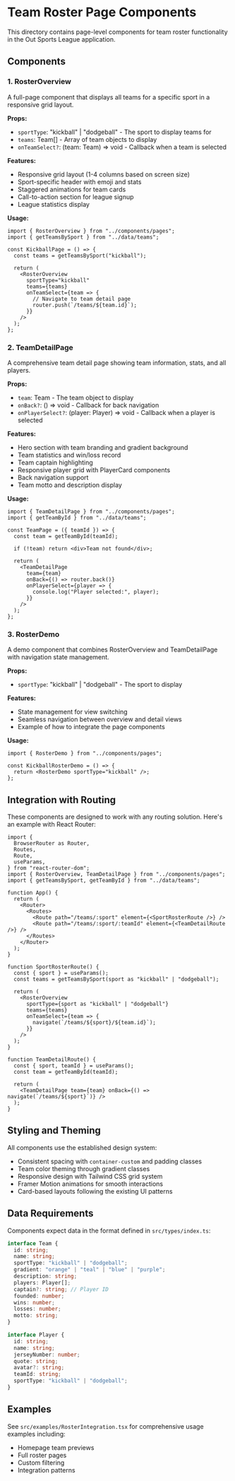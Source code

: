 # Team Roster Page Components

This directory contains page-level components for team roster functionality in the Out Sports League application.

## Components

### 1. RosterOverview

A full-page component that displays all teams for a specific sport in a responsive grid layout.

**Props:**

- `sportType`: "kickball" | "dodgeball" - The sport to display teams for
- `teams`: Team[] - Array of team objects to display
- `onTeamSelect?`: (team: Team) => void - Callback when a team is selected

**Features:**

- Responsive grid layout (1-4 columns based on screen size)
- Sport-specific header with emoji and stats
- Staggered animations for team cards
- Call-to-action section for league signup
- League statistics display

**Usage:**

```tsx
import { RosterOverview } from "../components/pages";
import { getTeamsBySport } from "../data/teams";

const KickballPage = () => {
  const teams = getTeamsBySport("kickball");

  return (
    <RosterOverview
      sportType="kickball"
      teams={teams}
      onTeamSelect={team => {
        // Navigate to team detail page
        router.push(`/teams/${team.id}`);
      }}
    />
  );
};
```

### 2. TeamDetailPage

A comprehensive team detail page showing team information, stats, and all players.

**Props:**

- `team`: Team - The team object to display
- `onBack?`: () => void - Callback for back navigation
- `onPlayerSelect?`: (player: Player) => void - Callback when a player is selected

**Features:**

- Hero section with team branding and gradient background
- Team statistics and win/loss record
- Team captain highlighting
- Responsive player grid with PlayerCard components
- Back navigation support
- Team motto and description display

**Usage:**

```tsx
import { TeamDetailPage } from "../components/pages";
import { getTeamById } from "../data/teams";

const TeamPage = ({ teamId }) => {
  const team = getTeamById(teamId);

  if (!team) return <div>Team not found</div>;

  return (
    <TeamDetailPage
      team={team}
      onBack={() => router.back()}
      onPlayerSelect={player => {
        console.log("Player selected:", player);
      }}
    />
  );
};
```

### 3. RosterDemo

A demo component that combines RosterOverview and TeamDetailPage with navigation state management.

**Props:**

- `sportType`: "kickball" | "dodgeball" - The sport to display

**Features:**

- State management for view switching
- Seamless navigation between overview and detail views
- Example of how to integrate the page components

**Usage:**

```tsx
import { RosterDemo } from "../components/pages";

const KickballRosterDemo = () => {
  return <RosterDemo sportType="kickball" />;
};
```

## Integration with Routing

These components are designed to work with any routing solution. Here's an example with React Router:

```tsx
import {
  BrowserRouter as Router,
  Routes,
  Route,
  useParams,
} from "react-router-dom";
import { RosterOverview, TeamDetailPage } from "../components/pages";
import { getTeamsBySport, getTeamById } from "../data/teams";

function App() {
  return (
    <Router>
      <Routes>
        <Route path="/teams/:sport" element={<SportRosterRoute />} />
        <Route path="/teams/:sport/:teamId" element={<TeamDetailRoute />} />
      </Routes>
    </Router>
  );
}

function SportRosterRoute() {
  const { sport } = useParams();
  const teams = getTeamsBySport(sport as "kickball" | "dodgeball");

  return (
    <RosterOverview
      sportType={sport as "kickball" | "dodgeball"}
      teams={teams}
      onTeamSelect={team => {
        navigate(`/teams/${sport}/${team.id}`);
      }}
    />
  );
}

function TeamDetailRoute() {
  const { sport, teamId } = useParams();
  const team = getTeamById(teamId);

  return (
    <TeamDetailPage team={team} onBack={() => navigate(`/teams/${sport}`)} />
  );
}
```

## Styling and Theming

All components use the established design system:

- Consistent spacing with `container-custom` and padding classes
- Team color theming through gradient classes
- Responsive design with Tailwind CSS grid system
- Framer Motion animations for smooth interactions
- Card-based layouts following the existing UI patterns

## Data Requirements

Components expect data in the format defined in `src/types/index.ts`:

```typescript
interface Team {
  id: string;
  name: string;
  sportType: "kickball" | "dodgeball";
  gradient: "orange" | "teal" | "blue" | "purple";
  description: string;
  players: Player[];
  captain?: string; // Player ID
  founded: number;
  wins: number;
  losses: number;
  motto: string;
}

interface Player {
  id: string;
  name: string;
  jerseyNumber: number;
  quote: string;
  avatar?: string;
  teamId: string;
  sportType: "kickball" | "dodgeball";
}
```

## Examples

See `src/examples/RosterIntegration.tsx` for comprehensive usage examples including:

- Homepage team previews
- Full roster pages
- Custom filtering
- Integration patterns
